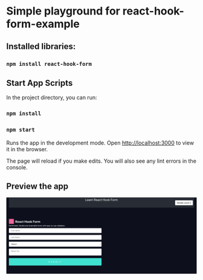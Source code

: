 # Simple playground for react-hook-form-example


## Installed libraries:

### `npm install react-hook-form`

## Start App Scripts

In the project directory, you can run:

### `npm install`
### `npm start`

Runs the app in the development mode.
Open [http://localhost:3000](http://localhost:3000) to view it in the browser.

The page will reload if you make edits.
You will also see any lint errors in the console.

## Preview the app

![img.png](img.png)